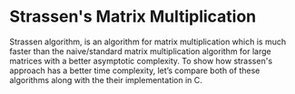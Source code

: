 # Strassen's Matrix Multiplication 

Strassen algorithm, is an algorithm for matrix multiplication which is much faster than the naive/standard matrix multiplication algorithm for large matrices with a better asymptotic complexity.
To show how strassen's approach has a better time complexity, let’s compare both of these algorithms along with the their implementation in C.